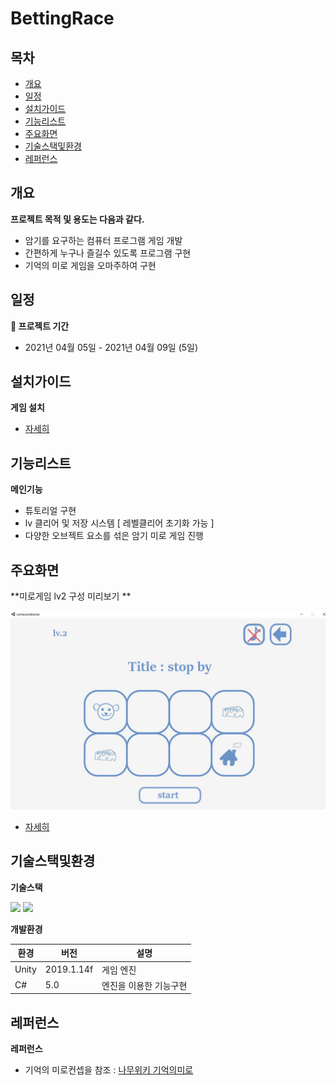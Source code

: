 # BettingRace 
## 목차
  - [개요](#개요) 
  - [일정](#일정) 
  - [설치가이드](#설치가이드)
  - [기능리스트](#기능리스트)
  - [주요화면](#주요화면)
  - [기술스택및환경](#기술스택및환경)
  - [레퍼런스](#레퍼런스)

## 개요

**프로젝트 목적 및 용도는 다음과 같다.**
- 암기를 요구하는 컴퓨터 프로그램 게임 개발
- 간편하게 누구나 즐길수 있도록 프로그램 구현 
- 기억의 미로 게임을 오마주하여 구현



## 일정
**📆 프로젝트 기간**
- 2021년 04월 05일 - 2021년 04월 09일 (5일)



## 설치가이드
**게임 설치**
- [자세히](https://github.com/tekies09/ComeComeHome/tree/main/Program)


## 기능리스트
**메인기능**
- 튜토리얼 구현
- lv 클리어 및 저장 시스템 [ 레벨클리어 초기화 가능 ]
- 다양한 오브젝트 요소를 섞은 암기 미로 게임 진행 

## 주요화면
**미로게임 lv2 구성 미리보기 **  
  
![캡처](https://github.com/tekies09/ComeComeHome/blob/main/image/level2.JPG)

- [자세히](https://github.com/tekies09/ComeComeHome/tree/main/pages)

## 기술스택및환경

**기술스택**


<img src="https://img.shields.io/badge/Unity-FFFFFF?style=for-the-badge&logo=Unity&logoColor=black"> <img src="https://img.shields.io/badge/C Sharp-239120?style=for-the-badge&logo=C Sharp&logoColor=white">

**개발환경**

|환경|버전|설명|
|------|---|---|
| Unity | 2019.1.14f | 게임 엔진 |
| C# | 5.0 | 엔진을 이용한 기능구현 |


## 레퍼런스
**레퍼런스**
- 기억의 미로컨셉을 참조 : [나무위키 기억의미로](https://namu.wiki/w/%EB%8D%94%20%EC%A7%80%EB%8B%88%EC%96%B4%EC%8A%A4:%EB%B8%94%EB%9E%99%EA%B0%80%EB%84%B7/8%ED%99%94)


